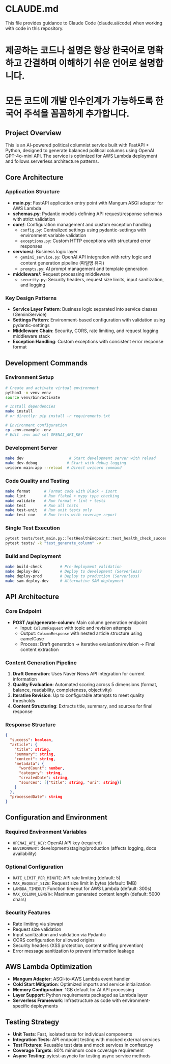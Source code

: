 # CLAUDE.md

This file provides guidance to Claude Code (claude.ai/code) when working with code in this repository.

# 제공하는 코드나 설명은 항상 한국어로 명확하고 간결하며 이해하기 쉬운 언어로 설명합니다.
# 모든 코드에 개발 인수인계가 가능하도록 한국어 주석을 꼼꼼하게 추가합니다.

## Project Overview

This is an AI-powered political columnist service built with FastAPI + Python, designed to generate balanced political columns using OpenAI GPT-4o-mini API. The service is optimized for AWS Lambda deployment and follows serverless architecture patterns.

## Core Architecture

### Application Structure
- **main.py**: FastAPI application entry point with Mangum ASGI adapter for AWS Lambda
- **schemas.py**: Pydantic models defining API request/response schemas with strict validation
- **core/**: Configuration management and custom exception handling
  - `config.py`: Centralized settings using pydantic-settings with environment variable validation
  - `exceptions.py`: Custom HTTP exceptions with structured error responses
- **services/**: Business logic layer
  - `gemini_service.py`: OpenAI API integration with retry logic and content generation pipeline (파일명 유지)
  - `prompts.py`: AI prompt management and template generation
- **middleware/**: Request processing middleware
  - `security.py`: Security headers, request size limits, input sanitization, and logging

### Key Design Patterns
- **Service Layer Pattern**: Business logic separated into service classes (GeminiService)
- **Settings Pattern**: Environment-based configuration with validation using pydantic-settings
- **Middleware Chain**: Security, CORS, rate limiting, and request logging middleware stack
- **Exception Handling**: Custom exceptions with consistent error response format

## Development Commands

### Environment Setup
```bash
# Create and activate virtual environment
python3 -m venv venv
source venv/bin/activate

# Install dependencies
make install
# or directly: pip install -r requirements.txt

# Environment configuration
cp .env.example .env
# Edit .env and set OPENAI_API_KEY
```

### Development Server
```bash
make dev                    # Start development server with reload
make dev-debug             # Start with debug logging
uvicorn main:app --reload  # Direct uvicorn command
```

### Code Quality and Testing
```bash
make format      # Format code with Black + isort
make lint        # Run flake8 + mypy type checking
make validate    # Run format + lint + tests
make test        # Run all tests
make test-unit   # Run unit tests only
make test-cov    # Run tests with coverage report
```

### Single Test Execution
```bash
pytest tests/test_main.py::TestHealthEndpoint::test_health_check_success -v
pytest tests/ -k "test_generate_column" -v
```

### Build and Deployment
```bash
make build-check        # Pre-deployment validation
make deploy-dev         # Deploy to development (Serverless)
make deploy-prod        # Deploy to production (Serverless)
make sam-deploy-dev     # Alternative SAM deployment
```

## API Architecture

### Core Endpoint
- **POST /api/generate-column**: Main column generation endpoint
  - Input: `ColumnRequest` with topic and revision attempts
  - Output: `ColumnResponse` with nested article structure using camelCase
  - Process: Draft generation → Iterative evaluation/revision → Final content extraction

### Content Generation Pipeline
1. **Draft Generation**: Uses Naver News API integration for current information
2. **Quality Evaluation**: Automated scoring across 5 dimensions (format, balance, readability, completeness, objectivity)
3. **Iterative Revision**: Up to configurable attempts to meet quality thresholds
4. **Content Structuring**: Extracts title, summary, and sources for final response

### Response Structure
```json
{
  "success": boolean,
  "article": {
    "title": string,
    "summary": string, 
    "content": string,
    "metadata": {
      "wordCount": number,
      "category": string,
      "createdDate": string,
      "sources": [{"title": string, "uri": string}]
    }
  },
  "processedDate": string
}
```

## Configuration and Environment

### Required Environment Variables
- `OPENAI_API_KEY`: OpenAI API key (required)
- `ENVIRONMENT`: development/staging/production (affects logging, docs availability)

### Optional Configuration
- `RATE_LIMIT_PER_MINUTE`: API rate limiting (default: 5)
- `MAX_REQUEST_SIZE`: Request size limit in bytes (default: 1MB)
- `LAMBDA_TIMEOUT`: Function timeout for AWS Lambda (default: 300s)
- `MAX_COLUMN_LENGTH`: Maximum generated content length (default: 5000 chars)

### Security Features
- Rate limiting via slowapi
- Request size validation
- Input sanitization and validation via Pydantic
- CORS configuration for allowed origins
- Security headers (XSS protection, content sniffing prevention)
- Error message sanitization to prevent information leakage

## AWS Lambda Optimization

- **Mangum Adapter**: ASGI-to-AWS Lambda event handler
- **Cold Start Mitigation**: Optimized imports and service initialization
- **Memory Configuration**: 1GB default for AI API processing
- **Layer Support**: Python requirements packaged as Lambda layer
- **Serverless Framework**: Infrastructure as code with environment-specific deployments

## Testing Strategy

- **Unit Tests**: Fast, isolated tests for individual components
- **Integration Tests**: API endpoint testing with mocked external services
- **Test Fixtures**: Reusable test data and mock services in conftest.py
- **Coverage Targets**: 80% minimum code coverage requirement
- **Async Testing**: pytest-asyncio for testing async service methods